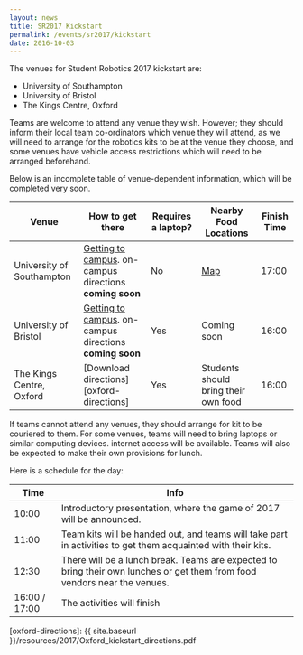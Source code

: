 ```yaml
---
layout: news
title: SR2017 Kickstart
permalink: /events/sr2017/kickstart
date: 2016-10-03
---
```


The venues for Student Robotics 2017 kickstart are:

- University of Southampton
- University of Bristol
- The Kings Centre, Oxford

Teams are welcome to attend any venue they wish. However; they should inform their local team co-ordinators which venue they will attend, as we will need to arrange for the robotics kits to be at the venue they choose, and some venues have vehicle access restrictions which will need to be arranged beforehand.

Below is an incomplete table of venue-dependent information, which will be completed very soon.

| Venue                     | How to get there                                     | Requires a laptop? | Nearby Food Locations | Finish Time |
|---------------------------|------------------------------------------------------|--------------------|-----------------------|-------------|
| University of Southampton | [Getting to campus][soton-campus-directions]. on-campus directions **coming soon** | No                 | [Map][soton-food-map] | 17:00 |
| University of Bristol     | [Getting to campus][bris-campus-directions]. on-campus directions **coming soon** | Yes                | Coming soon  | 16:00 |
| The Kings Centre, Oxford  | [Download directions][oxford-directions]             | Yes                | Students should bring their own food | 16:00 |

If teams cannot attend any venues, they should arrange for kit to be couriered to them. For some venues, teams will need to bring laptops or similar computing devices. internet access will be available. Teams will also be expected to make their own provisions for lunch.

Here is a schedule for the day:

|  Time  | Info |
|--------|------|
| 10:00  | Introductory presentation, where the game of 2017 will be announced. |
| 11:00  |Team kits will be handed out, and teams will take part in activities to get them acquainted with their kits. |
| 12:30  | There will be a lunch break. Teams are expected to bring their own lunches or get them from food vendors near the venues. |
|16:00 / 17:00| The activities will finish |

[soton-food-map]: https://goo.gl/Np9L1e

[oxford-directions]: {{ site.baseurl }}/resources/2017/Oxford_kickstart_directions.pdf

[soton-campus-directions]: http://www.southampton.ac.uk/about/visit/getting-to-our-campuses.page#highfield
[bris-campus-directions]: http://www.bris.ac.uk/maps/directions/
